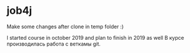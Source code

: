 # job4j

Make some changes after clone in temp folder :)

I started course in october 2019 and plan to finish in 2019 
as well
В курсе производилась работа с веткамы git.

